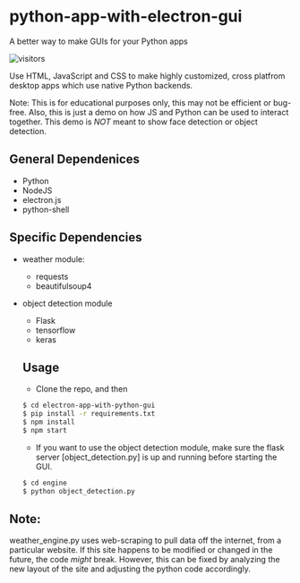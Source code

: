 # python-app-with-electron-gui
A better way to make GUIs for your Python apps

![visitors](https://visitor-badge.glitch.me/badge?page_id=SouravJohar.visitor-badge)

Use HTML, JavaScript and CSS to make highly customized, cross platfrom desktop apps which use native Python backends.

Note: This is for educational purposes only, this may not be efficient or bug-free. Also, this is just a demo on how
JS and Python can be used to interact together. This demo is *NOT* meant to show face detection or object detection.

## General Dependenices
  * Python
  * NodeJS
  * electron.js
  * python-shell
 
## Specific Dependencies
  * weather module:
    * requests
    * beautifulsoup4
   
  * object detection module
    * Flask
    * tensorflow
    * keras
    
    ## Usage
    * Clone the repo, and then
	```sh
	$ cd electron-app-with-python-gui
	$ pip install -r requirements.txt
	$ npm install
	$ npm start
	```
    * If you want to use the object detection module, make sure the flask server [object_detection.py] is up and running before starting the GUI.
	```sh
	$ cd engine
	$ python object_detection.py
	```

## Note:

weather_engine.py uses web-scraping to pull data off the internet, from a particular website. If this site happens to be modified
or changed in the future, the code *might* break. However, this can be fixed by analyzing the new layout of the site and adjusting
the python code accordingly.
